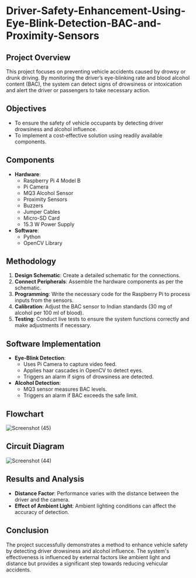 # Driver-Safety-Enhancement-Using-Eye-Blink-Detection-BAC-and-Proximity-Sensors


## Project Overview
This project focuses on preventing vehicle accidents caused by drowsy or drunk driving. By monitoring the driver’s eye-blinking rate and blood alcohol content (BAC), the system can detect signs of drowsiness or intoxication and alert the driver or passengers to take necessary action.

## Objectives
- To ensure the safety of vehicle occupants by detecting driver drowsiness and alcohol influence.
- To implement a cost-effective solution using readily available components.

## Components
- **Hardware**:
  - Raspberry Pi 4 Model B
  - Pi Camera
  - MQ3 Alcohol Sensor
  - Proximity Sensors
  - Buzzers
  - Jumper Cables
  - Micro-SD Card
  - 15.3 W Power Supply
- **Software**:
  - Python
  - OpenCV Library

## Methodology
1. **Design Schematic**: Create a detailed schematic for the connections.
2. **Connect Peripherals**: Assemble the hardware components as per the schematic.
3. **Programming**: Write the necessary code for the Raspberry Pi to process inputs from the sensors.
4. **Calibration**: Adjust the BAC sensor to Indian standards (30 mg of alcohol per 100 ml of blood).
5. **Testing**: Conduct live tests to ensure the system functions correctly and make adjustments if necessary.

## Software Implementation
- **Eye-Blink Detection**: 
  - Uses Pi Camera to capture video feed.
  - Applies haar cascades in OpenCV to detect eyes.
  - Triggers an alarm if signs of drowsiness are detected.
- **Alcohol Detection**:
  - MQ3 sensor measures BAC levels.
  - Triggers an alarm if BAC exceeds the safe limit.

## Flowchart

![Screenshot (45)](https://github.com/theliwash/Driver-Safety-Enhancement-Using-Eye-Blink-Detection-BAC-and-Proximity-Sensors/assets/163035610/8c651fa7-ce7d-478f-9fa6-ccba345339f4)

## Circuit Diagram


![Screenshot (44)](https://github.com/theliwash/Driver-Safety-Enhancement-Using-Eye-Blink-Detection-BAC-and-Proximity-Sensors/assets/163035610/507493ab-a411-4cba-ae16-f3e122392e36)

## Results and Analysis
- **Distance Factor**: Performance varies with the distance between the driver and the camera.
- **Effect of Ambient Light**: Ambient lighting conditions can affect the accuracy of detection.

## Conclusion
The project successfully demonstrates a method to enhance vehicle safety by detecting driver drowsiness and alcohol influence. The system's effectiveness is influenced by external factors like ambient light and distance but provides a significant step towards reducing vehicular accidents.

